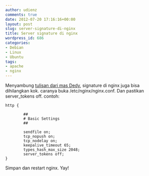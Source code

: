 ```yaml
---
author: udienz
comments: true
date: 2012-07-20 17:16:16+00:00
layout: post
slug: server-signature-di-nginx
title: Server signature di nginx
wordpress_id: 686
categories:
- Debian
- Linux
- Ubuntu
tags:
- apache
- nginx
---
```


Menyambung [tulisan dari mas Dedy](http://milisdad.blogspot.com/2012/07/menghilangkan-signature-di-apache2.html), signature di nginx juga bisa dihilangkan kok. caranya buka /etc/nginx/nginx.conf. Dan pastikan server_tokens off. contoh:

    
    http {
    
            ##
            # Basic Settings
            ##
    
            sendfile on;
            tcp_nopush on;
            tcp_nodelay on;
            keepalive_timeout 65;
            types_hash_max_size 2048;
            server_tokens off;
    }


Simpan dan restart nginx. Yay!

